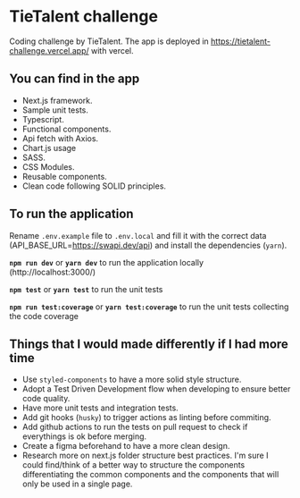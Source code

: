 # TieTalent challenge

Coding challenge by TieTalent. The app is deployed in https://tietalent-challenge.vercel.app/ with vercel.

## You can find in the app

- Next.js framework.
- Sample unit tests.
- Typescript.
- Functional components.
- Api fetch with Axios.
- Chart.js usage
- SASS.
- CSS Modules.
- Reusable components.
- Clean code following SOLID principles.

## To run the application

Rename `.env.example` file to `.env.local` and fill it with the correct data (API_BASE_URL=https://swapi.dev/api) and install the dependencies (`yarn`).

**`npm run dev`** or **`yarn dev`** to run the application locally (http://localhost:3000/)

**`npm test`** or **`yarn test`** to run the unit tests

**`npm run test:coverage`** or **`yarn test:coverage`** to run the unit tests collecting the code coverage

## Things that I would made differently if I had more time

- Use `styled-components` to have a more solid style structure.
- Adopt a Test Driven Development flow when developing to ensure better code quality.
- Have more unit tests and integration tests.
- Add git hooks (`husky`) to trigger actions as linting before commiting.
- Add github actions to run the tests on pull request to check if everythings is ok before merging.
- Create a figma beforehand to have a more clean design.
- Research more on next.js folder structure best practices. I'm sure I could find/think of a better way to structure the components differentiating the common components and the components that will only be used in a single page.
